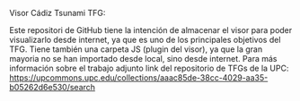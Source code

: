 Visor Cádiz Tsunami TFG:

Este repositori de GitHub tiene la intención de almacenar el visor para poder visualizarlo desde internet, ya que es uno de los principales objetivos del TFG. 
Tiene también una carpeta JS (plugin del visor), ya que la gran mayoria no se han importado desde local, sino desde internet. Para más información sobre el trabajo adjunto link del repositorio de TFGs de la UPC: https://upcommons.upc.edu/collections/aaac85de-38cc-4029-aa35-b05262d6e530/search
